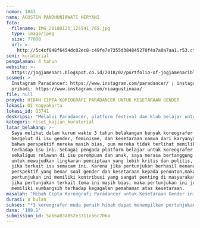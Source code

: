 ```yaml
---
nomor: 1043
nama: AGUSTIN PANDHUNIAWATI HERYANI
foto:
  filename: IMG_20180121_125541_765.jpg
  type: image/jpeg
  size: 77008
  url: >-
    http://5c4cf848f6454dc02ec8-c49fe7e7355d384845270f4a7a0a7aa1.r53.cf2.rackcdn.com/96e6b9dd-a5da-44ea-9fe5-f658b9e3216a/IMG_20180121_125541_765.jpg
seni: kuratorial
pengalaman: 4 tahun
website: >-
  https://jogjamenari.blogspot.co.id/2018/02/portfolio-of-jogjamenariblogspotcoids.html
sosmed: >-
  Instagram Paradancer: https://www.instagram.com/paradancer/ ; instagram
  pribadi: https://www.instagram.com/niaagustinaaa/
file: null
proyek: HIBAH CIPTA KOREOGRAFI PARADANCER UNTUK KESETARAAN GENDER
lokasi: DI Yogyakarta
lokasi_id: Q3741
deskripsi: "Melalui Paradancer, platform festival dan klub belajar untuk koreografer muda yang saya buat tahun 2014, proyek hibah cipta koreografi untuk kesetaraan gender ini akan digulirkan dengan jalan open call dan seleksi proposal karya bertemakan kesetaraan gender.  3 proposal serta CV terbaik akan diberikan hibah tunai untuk berkarya, workshop, dan pendampingan oleh pakar baik di bidang koreografi maupun pakar di isu gender. Sasarannya adalah koreografer muda baik laki-laki maupun perempuan. Hibah ini tidak membedakan pelamar laki-laki maupun perempuan karena kesetaraan terwujud jika kita membangun pengertian pada kedua pihak yang tidak setara tersebut. Perempuan harus didorong untuk meraih kesempatan dan laki-laki juga harus didorong untuk memahami kesamaan hak atas kesempatan. Lagipula, dalam kancah praktik pengarusutamaan gender mutakhir pelibatan laki-laki adalah satu strategi yang penting. \r\nSelain pertunjukan, hibah ini mengharuskan peraih hibah untuk membuat catatan selama perjalanan proses yang nantinya akan dipublish di paradancerjogja.wordpress.com, sebagai salah satu tanggung jawab publik penerima hibah."
kategori: riset_kajian_kuratorial
latar_belakang: >-
  Saya melihat dalam kurun waktu 3 tahun belakangan banyak koreografer muda yang
  bergelut di isu gender, feminisme, dan kesetaraan namun dari karyanya terbaca
  bahwa perspektif mereka masih bias, pun mereka tidak terlihat memiliki sikap
  terhadap isu ini. Sebagai pengada platform belajar untuk koreografer muda,
  sekaligus relawan di isu perempuan dan anak, saya merasa bertanggung jawab
  untuk mewujudkan lingkaran penciptaan yang lebih kritis dan politis, terutama
  jika terkait isu semacam ini. Karena jika pertunjukan berhasil menanamkan
  perspektif yang benar soal gender dan kesetaraan kepada penonton,maka
  pertunjukan ini memiliki kontribusi yang sangat penting di masyarakat, namun
  jika pertunjukan terkait tema ini masih bias, maka pertunjukan ini juga
  memiliki sumbangsih terhadap kegagalan pemahaman atas kesetaraan. 
masalah: "Hibah Cipta Koreografi Paradancer untuk Kesetaraan Gender ini dari judulnya sudah terlihat akan mengangkat masalah apa: Namun selain soal tema kesetaraan gender, masalah yang ingin kami atasi juga tentang akses pengetahuan terkait isu ini, juga soal memulai akses  hibah kecil-kecilan bagi koreografer muda yang biasanya masih sulit menjangkau hibah penciptaan skala nasional maupun internasional. \r\n"
durasi: 8 bulan
sukses: "*3 koreografer muda peraih hibah dapat menampilkan pertunjukan tari terkait isu gender dan kesetaraan dengan perspektif yang tidak bias.\r\n*3 koreografer muda ini mempublish catatan proses di paradancerjogja.wordpress.com\r\n"
dana: '108.1'
submission_id: 5ab6a83a852e3311c56c706a
---
```

